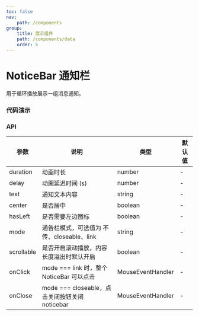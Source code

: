 ```yaml
---
toc: false
nav:
    path: /components
group:
    title: 展示组件
    path: /components/data
    order: 5
---
```


# NoticeBar 通知栏

用于循环播放展示一组消息通知。

### 代码演示

<code src="./demo/index.tsx"></code>

### API

| 参数       | 说明                                           | 类型              | 默认值 |
| ---------- | ---------------------------------------------- | ----------------- | ------ |
| duration   | 动画时长                                       | number            | -      |
| delay      | 动画延迟时间 (s)                               | number            | -      |
| text       | 通知文本内容                                   | string            | -      |
| center     | 是否居中                                       | boolean           | -      |
| hasLeft    | 是否需要左边图标                               | boolean           | -      |
| mode       | 通告栏模式，可选值为 不传、closeable、link     | string            | -      |
| scrollable | 是否开启滚动播放，内容长度溢出时默认开启       | boolean           | -      |
| onClick    | mode === link 时，整个 NoticeBar 可以点击      | MouseEventHandler | -      |
| onClose    | mode === closeable，点击关闭按钮关闭 noticebar | MouseEventHandler | -      |
